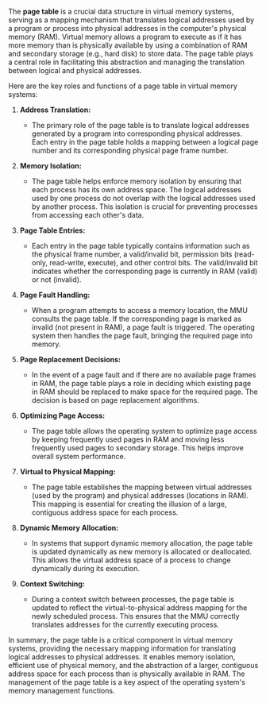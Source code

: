 The **page table** is a crucial data structure in virtual memory systems, serving as a mapping mechanism that translates logical addresses used by a program or process into physical addresses in the computer's physical memory (RAM). Virtual memory allows a program to execute as if it has more memory than is physically available by using a combination of RAM and secondary storage (e.g., hard disk) to store data. The page table plays a central role in facilitating this abstraction and managing the translation between logical and physical addresses.

Here are the key roles and functions of a page table in virtual memory systems:

1. **Address Translation:**
   - The primary role of the page table is to translate logical addresses generated by a program into corresponding physical addresses. Each entry in the page table holds a mapping between a logical page number and its corresponding physical page frame number.

2. **Memory Isolation:**
   - The page table helps enforce memory isolation by ensuring that each process has its own address space. The logical addresses used by one process do not overlap with the logical addresses used by another process. This isolation is crucial for preventing processes from accessing each other's data.

3. **Page Table Entries:**
   - Each entry in the page table typically contains information such as the physical frame number, a valid/invalid bit, permission bits (read-only, read-write, execute), and other control bits. The valid/invalid bit indicates whether the corresponding page is currently in RAM (valid) or not (invalid).

4. **Page Fault Handling:**
   - When a program attempts to access a memory location, the MMU consults the page table. If the corresponding page is marked as invalid (not present in RAM), a page fault is triggered. The operating system then handles the page fault, bringing the required page into memory.

5. **Page Replacement Decisions:**
   - In the event of a page fault and if there are no available page frames in RAM, the page table plays a role in deciding which existing page in RAM should be replaced to make space for the required page. The decision is based on page replacement algorithms.

6. **Optimizing Page Access:**
   - The page table allows the operating system to optimize page access by keeping frequently used pages in RAM and moving less frequently used pages to secondary storage. This helps improve overall system performance.

7. **Virtual to Physical Mapping:**
   - The page table establishes the mapping between virtual addresses (used by the program) and physical addresses (locations in RAM). This mapping is essential for creating the illusion of a large, contiguous address space for each process.

8. **Dynamic Memory Allocation:**
   - In systems that support dynamic memory allocation, the page table is updated dynamically as new memory is allocated or deallocated. This allows the virtual address space of a process to change dynamically during its execution.

9. **Context Switching:**
   - During a context switch between processes, the page table is updated to reflect the virtual-to-physical address mapping for the newly scheduled process. This ensures that the MMU correctly translates addresses for the currently executing process.

In summary, the page table is a critical component in virtual memory systems, providing the necessary mapping information for translating logical addresses to physical addresses. It enables memory isolation, efficient use of physical memory, and the abstraction of a larger, contiguous address space for each process than is physically available in RAM. The management of the page table is a key aspect of the operating system's memory management functions.
